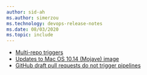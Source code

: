 ```yaml
---
author: sid-ah
ms.author: simerzou
ms.technology: devops-release-notes
ms.date: 08/03/2020
ms.topic: include
---
```


- [Multi-repo triggers](#multi-repo-triggers)
- [Updates to Mac OS 10.14 (Mojave) image](#updates-to-mac-os-10.14-mojave-image)
- [GitHub draft pull requests do not trigger pipelines](#gitHub-draft-pull-requests-do-not-trigger-pipelines)